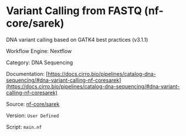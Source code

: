 # Variant Calling from FASTQ (nf-core/sarek)

DNA variant calling based on GATK4 best practices (v3.1.1)


Workflow Engine: Nextflow


Category: DNA Sequencing


Documentation: [https://docs.cirro.bio/pipelines/catalog-dna-sequencing/#dna-variant-calling-nf-coresarek](https://docs.cirro.bio/pipelines/catalog-dna-sequencing/#dna-variant-calling-nf-coresarek)


Source: [nf-core/sarek](nf-core/sarek)


Version: `User Defined`


Script: `main.nf`
